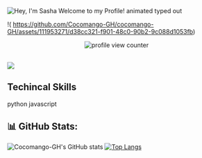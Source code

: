 <img src="https://readme-typing-svg.demolab.com?font=Operator+Mono&size=37&duration=2800&pause=2000&color=FAFAFA&center=true&vCenter=true&width=940&height=50&lines=Hey%2C+I'm+Sasha+Welcome+to+my+Profile!" align="middle" alt="Hey, I'm Sasha Welcome to my Profile! animated typed out">

!( https://github.com/Cocomango-GH/cocomango-GH/assets/111953271/d38cc321-f901-48c0-90b2-9c088d1053fb)



<p align="center">
    <img src="https://komarev.com/ghpvc/?username=Cocomangp-GH&color=0079fa&style=flat-square&label=PROFILE+VIEWS" alt="profile view counter">
</p> <br>

<img  src="assests/borderseperator.gif">



<!--
**Cocomango-GH/cocomango-GH** is a ✨ _special_ ✨ repository because its `README.md` (this file) appears on your GitHub profile.

Here are some ideas to get you started:

- 🔭 I’m currently working on ...
- 🌱 I’m currently learning ...
- 👯 I’m looking to collaborate on ...
- 🤔 I’m looking for help with ...
- 💬 Ask me about ...
- 📫 How to reach me: ...
- 😄 Pronouns: ...
- ⚡ Fun fact: ...
-->

## Techincal Skills 
python
javascript 

## 📊 GitHub Stats:
![Cocomango-GH's GitHub stats](https://github-readme-stats.vercel.app/api?username=cocomango-GH&show_icons=true&theme=transparent)
[![Top Langs](https://github-readme-stats.vercel.app/api/top-langs/?username=cocomango-GH&layout=compact)](https://github.com/anuraghazra/github-readme-stats) 


